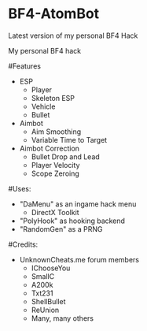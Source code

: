 # BF4-AtomBot
Latest version of my personal BF4 Hack

My personal BF4 hack

#Features

- ESP
  - Player
  - Skeleton ESP
  - Vehicle
  - Bullet
- Aimbot
  - Aim Smoothing
  - Variable Time to Target
- Aimbot Correction
  - Bullet Drop and Lead 
  - Player Velocity
  - Scope Zeroing
  
#Uses:
- "DaMenu" as an ingame hack menu
  - DirectX Toolkit
- "PolyHook" as hooking backend
- "RandomGen" as a PRNG

#Credits:
- UnknownCheats.me forum members
  - IChooseYou 
  - SmallC
  - A200k
  - Txt231
  - ShellBullet
  - ReUnion
  - Many, many others
